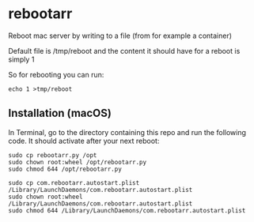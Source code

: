 # rebootarr
Reboot mac server by writing to a file (from for example a container)

Default file is /tmp/reboot and the content it should have for a reboot is simply 1

So for rebooting you can run:
```
echo 1 >tmp/reboot
```


## Installation (macOS)
In Terminal, go to the directory containing this repo and run the following code. It should activate after your next reboot:
```
sudo cp rebootarr.py /opt
sudo chown root:wheel /opt/rebootarr.py
sudo chmod 644 /opt/rebootarr.py

sudo cp com.rebootarr.autostart.plist /Library/LaunchDaemons/com.rebootarr.autostart.plist
sudo chown root:wheel /Library/LaunchDaemons/com.rebootarr.autostart.plist
sudo chmod 644 /Library/LaunchDaemons/com.rebootarr.autostart.plist
```


